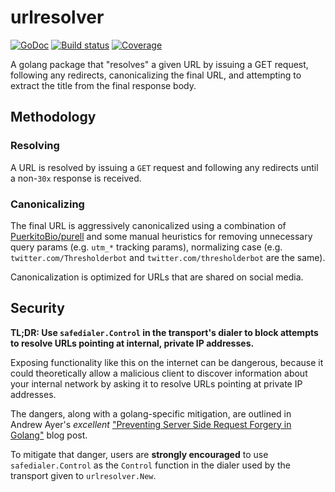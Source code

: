 # urlresolver

[![GoDoc](https://pkg.go.dev/badge/github.com/mccutchen/urlresolver)](https://pkg.go.dev/github.com/mccutchen/urlresolver)
[![Build status](https://github.com/mccutchen/urlresolver/actions/workflows/test.yaml/badge.svg)](https://github.com/mccutchen/urlresolver/actions/workflows/test.yaml)
[![Coverage](https://codecov.io/gh/mccutchen/urlresolver/branch/main/graph/badge.svg)](https://codecov.io/gh/mccutchen/urlresolver)

A golang package that "resolves" a given URL by issuing a GET request,
following any redirects, canonicalizing the final URL, and attempting to
extract the title from the final response body.

## Methodology

### Resolving

A URL is resolved by issuing a `GET` request and following any redirects until
a non-`30x` response is received.

### Canonicalizing

The final URL is aggressively canonicalized using a combination of
[PuerkitoBio/purell][purell] and some manual heuristics for removing
unnecessary query params (e.g. `utm_*` tracking params), normalizing case (e.g.
`twitter.com/Thresholderbot` and `twitter.com/thresholderbot` are the same).

Canonicalization is optimized for URLs that are shared on social media.

## Security

**TL;DR: Use `safedialer.Control` in the transport's dialer to block attempts
to resolve URLs pointing at internal, private IP addresses.**

Exposing functionality like this on the internet can be dangerous, because it
could theoretically allow a malicious client to discover information about your
internal network by asking it to resolve URLs pointing at private IP addresses.

The dangers, along with a golang-specific mitigation, are outlined in Andrew
Ayer's _excellent_ ["Preventing Server Side Request Forgery in Golang"][blog]
blog post.

To mitigate that danger, users are **strongly encouraged** to use
`safedialer.Control` as the `Control` function in the dialer used by the
transport given to `urlresolver.New`.

[Thresholderbot]: https://thresholderbot.com/
[purell]: https://github.com/PuerkitoBio/purell
[blog]: https://www.agwa.name/blog/post/preventing_server_side_request_forgery_in_golangs
